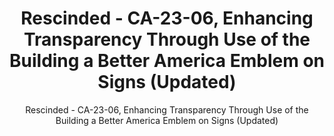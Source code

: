 ---
layout: resources-landing
title: "Rescinded - CA-23-06, Enhancing Transparency Through Use of the Building a Better America Emblem on Signs (Updated)"
subtitle: "Rescinded - CA-23-06, Enhancing Transparency Through Use of the Building a Better America Emblem on Signs (Updated)"
doc-link: ../assets/files/CA-23-06_Enhancing Transparency Through Use of the Investing in America Emblem on Signs.pdf
filters: federal-financial-assistance controller-alert archived
fiscal_year: 2023
---